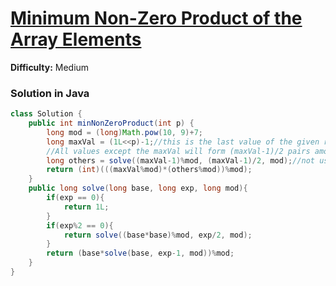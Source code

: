 # [Minimum Non-Zero Product of the Array Elements](https://leetcode.com/problems/minimum-non-zero-product-of-the-array-elements/)
**Difficulty:** Medium

### Solution in Java
```java
class Solution {
    public int minNonZeroProduct(int p) {
        long mod = (long)Math.pow(10, 9)+7;
        long maxVal = (1L<<p)-1;//this is the last value of the given range [1, 2^p-1]
        //All values except the maxVal will form (maxVal-1)/2 pairs among themselves. The pairs will be inverse of each other and will swap digits between them such that each pair will obtain (maxVal-1) as minimum pair product.
        long others = solve((maxVal-1)%mod, (maxVal-1)/2, mod);//not using Math.pow() as result will overflow
        return (int)(((maxVal%mod)*(others%mod))%mod);    
    }
    public long solve(long base, long exp, long mod){
        if(exp == 0){
            return 1L;
        }
        if(exp%2 == 0){
            return solve((base*base)%mod, exp/2, mod);
        }
        return (base*solve(base, exp-1, mod))%mod;
    }
}
```
